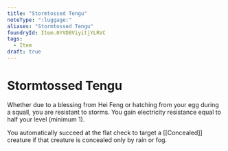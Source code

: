 ```yaml
---
title: "Stormtossed Tengu"
noteType: ":luggage:"
aliases: "Stormtossed Tengu"
foundryId: Item.0YVD8ViyitjYLRVC
tags:
  - Item
draft: true
---
```


# Stormtossed Tengu

Whether due to a blessing from Hei Feng or hatching from your egg during a squall, you are resistant to storms. You gain electricity resistance equal to half your level (minimum 1).

You automatically succeed at the flat check to target a [[Concealed]] creature if that creature is concealed only by rain or fog.
